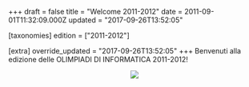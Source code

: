 +++
draft = false
title = "Welcome 2011-2012"
date = 2011-09-01T11:32:09.000Z
updated = "2017-09-26T13:52:05"

[taxonomies]
edition = ["2011-2012"]

[extra]
override_updated = "2017-09-26T13:52:05"
+++
Benvenuti alla edizione delle OLIMPIADI DI INFORMATICA 2011-2012!

<div style="text-align: center;">

![](/images/uploads/edizione2011-2012.png)

</div>
